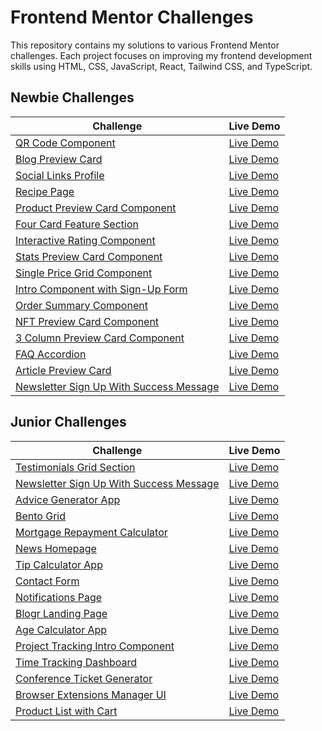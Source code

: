 # Frontend Mentor Challenges

This repository contains my solutions to various Frontend Mentor challenges. Each project focuses on improving my frontend development skills using HTML, CSS, JavaScript, React, Tailwind CSS, and TypeScript.

## Newbie Challenges

| Challenge                                                                                                                                        | Live Demo                                                               |
| ------------------------------------------------------------------------------------------------------------------------------------------------ | ----------------------------------------------------------------------- |
| [QR Code Component](https://github.com/TerenceCLZhang/Frontend-Mentor/tree/master/qr-code-component)                                             | [Live Demo](https://terenceclzhang-qr-code-component.netlify.app/)      |
| [Blog Preview Card](https://github.com/TerenceCLZhang/Frontend-Mentor/tree/master/blog-preview-card)                                             | [Live Demo](https://terenceclzhang-blog-preview-card.netlify.app/)      |
| [Social Links Profile](https://github.com/TerenceCLZhang/Frontend-Mentor/tree/master/social-links-profile)                                       | [Live Demo](https://terenceclzhang-social-links-profile.netlify.app/)   |
| [Recipe Page](https://github.com/TerenceCLZhang/Frontend-Mentor/tree/master/recipe-page)                                                         | [Live Demo](https://terenceclzhang-recipe-page.netlify.app/)            |
| [Product Preview Card Component](https://github.com/TerenceCLZhang/Frontend-Mentor/tree/master/product-preview-card-component)                   | [Live Demo](https://terenceclzhang-product-preview-card.netlify.app/)   |
| [Four Card Feature Section](https://github.com/TerenceCLZhang/Frontend-Mentor/tree/master/four-card-feature-section)                             | [Live Demo](https://terenceclzhang-four-card-feature-sec.netlify.app/)  |
| [Interactive Rating Component](https://github.com/TerenceCLZhang/Frontend-Mentor/tree/master/interactive-rating-component)                       | [Live Demo](https://terenceclzhang-interactive-rating-com.netlify.app/) |
| [Stats Preview Card Component](https://github.com/TerenceCLZhang/Frontend-Mentor/tree/master/stats-preview-card-component)                       | [Live Demo](https://terenceclzhang-stats-preview-card-com.netlify.app/) |
| [Single Price Grid Component](https://github.com/TerenceCLZhang/Frontend-Mentor/tree/master/single-price-grid-component)                         | [Live Demo](https://terenceclzhang-single-price-grid-com.netlify.app/)  |
| [Intro Component with Sign-Up Form](https://github.com/TerenceCLZhang/Frontend-Mentor/tree/master/intro-component-with-sign-up-form)             | [Live Demo](https://terenceclzhang-intro-component-signup.netlify.app/) |
| [Order Summary Component](https://github.com/TerenceCLZhang/Frontend-Mentor/tree/master/order-summary-component)                                 | [Live Demo](https://terenceclzhang-order-summary-com.netlify.app/)      |
| [NFT Preview Card Component](https://github.com/TerenceCLZhang/Frontend-Mentor/tree/master/nft-preview-card-component)                           | [Live Demo](https://terenceclzhang-nft-preview-card-com.netlify.app/)   |
| [3 Column Preview Card Component](https://github.com/TerenceCLZhang/Frontend-Mentor/tree/master/3-column-preview-card-component)                 | [Live Demo](https://terenceclzhang-3-column-preview-card.netlify.app/)  |
| [FAQ Accordion](https://github.com/TerenceCLZhang/Frontend-Mentor/tree/master/faq-accordion)                                                     | [Live Demo](https://terenceclzhang-faq-accordion.netlify.app/)          |
| [Article Preview Card](https://github.com/TerenceCLZhang/Frontend-Mentor/tree/master/article-preview-component)                                  | [Live Demo](https://terenceclzhang-article-preview-com.netlify.app/)    |
| [Newsletter Sign Up With Success Message](https://github.com/TerenceCLZhang/Frontend-Mentor/tree/master/newsletter-sign-up-with-success-message) | [Live Demo](https://terenceclzhang-newsletter-sign-up.netlify.app/)     |

## Junior Challenges

| Challenge                                                                                                                                        | Live Demo                                                               |
| ------------------------------------------------------------------------------------------------------------------------------------------------ | ----------------------------------------------------------------------- |
| [Testimonials Grid Section](https://github.com/TerenceCLZhang/Frontend-Mentor/tree/master/testimonials-grid-section)                             | [Live Demo](https://terenceclzhang-testimonials-grid-sec.netlify.app/)  |
| [Newsletter Sign Up With Success Message](https://github.com/TerenceCLZhang/Frontend-Mentor/tree/master/newsletter-sign-up-with-success-message) | [Live Demo](https://terenceclzhang-newsletter-sign-up.netlify.app/)     |
| [Advice Generator App](https://github.com/TerenceCLZhang/Frontend-Mentor/tree/master/advice-generator-app)                                       | [Live Demo](https://terenceclzhang-advice-generator-app.netlify.app/)   |
| [Bento Grid](https://github.com/TerenceCLZhang/Frontend-Mentor/tree/master/bento-grid)                                                           | [Live Demo](https://terenceclzhang-bento-grid.netlify.app/)             |
| [Mortgage Repayment Calculator](https://github.com/TerenceCLZhang/Frontend-Mentor/tree/master/mortgage-repayment-calculator)                     | [Live Demo](https://terenceclzhang-mortgage-calculator.netlify.app/)    |
| [News Homepage](https://github.com/TerenceCLZhang/Frontend-Mentor/tree/master/news-homepage)                                                     | [Live Demo](https://terenceclzhang-news-homepage.netlify.app/)          |
| [Tip Calculator App](https://github.com/TerenceCLZhang/Frontend-Mentor/tree/master/tip-calculator-app)                                           | [Live Demo](https://terenceclzhang-tip-calculator.netlify.app/)         |
| [Contact Form](https://github.com/TerenceCLZhang/Frontend-Mentor/tree/master/contact-form)                                                       | [Live Demo](https://terenceclzhang-contact-form.netlify.app/)           |
| [Notifications Page](https://github.com/TerenceCLZhang/Frontend-Mentor/tree/master/notifications-page)                                           | [Live Demo](https://terenceclzhang-notifications.netlify.app/)          |
| [Blogr Landing Page](https://github.com/TerenceCLZhang/Frontend-Mentor/tree/master/blogr-landing-page)                                           | [Live Demo](https://terenceclzhang-blogr-landing.netlify.app/)          |
| [Age Calculator App](https://github.com/TerenceCLZhang/Frontend-Mentor/tree/master/age-calculator-app)                                           | [Live Demo](https://terenceclzhang-age-calculator.netlify.app/)         |
| [Project Tracking Intro Component](https://github.com/TerenceCLZhang/Frontend-Mentor/tree/master/project-tracking-intro-component)               | [Live Demo](https://terenceclzhang-project-tracking-intro.netlify.app/) |
| [Time Tracking Dashboard](https://github.com/TerenceCLZhang/Frontend-Mentor/tree/master/time-tracking-dashboard)                                 | [Live Demo](https://terenceclzhang-time-tracking.netlify.app/)          |
| [Conference Ticket Generator](https://github.com/TerenceCLZhang/Frontend-Mentor/tree/master/conference-ticket-generator)                         | [Live Demo](https://terenceclzhang-conference-ticket-gen.netlify.app/)  |
| [Browser Extensions Manager UI](https://github.com/TerenceCLZhang/Frontend-Mentor/tree/master/browser-extensions-manager-ui)                     | [Live Demo](https://terenceclzhang-browser-ext-manager.netlify.app/)    |
| [Product List with Cart](https://github.com/TerenceCLZhang/Frontend-Mentor/tree/master/product-list-with-cart)                                   | [Live Demo](https://terenceclzhang-product-list.netlify.app/)           |
